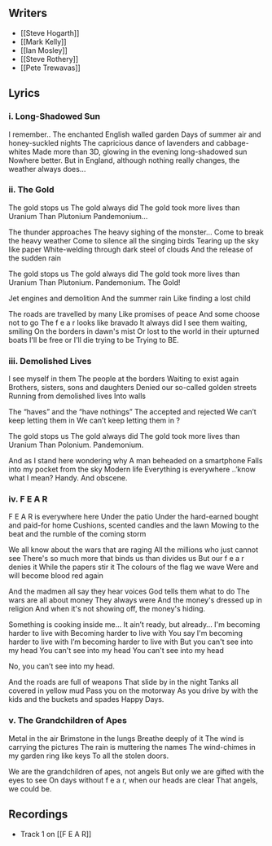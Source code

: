 ## Writers

- [[Steve Hogarth]]
- [[Mark Kelly]]
- [[Ian Mosley]]
- [[Steve Rothery]]
- [[Pete Trewavas]]

## Lyrics

### i. Long-Shadowed Sun

I remember..
The enchanted English walled garden
Days of summer air and honey-suckled nights
The capricious dance of lavenders and cabbage-whites
Made more than 3D, glowing in the evening long-shadowed sun
Nowhere better. But in England, although nothing really changes, the weather always does…

### ii. The Gold

The gold stops us
The gold always did
The gold took more lives than Uranium
Than Plutonium
Pandemonium…

The thunder approaches
The heavy sighing of the monster…
Come to break the heavy weather
Come to silence all the singing birds
Tearing up the sky like paper
White-welding through dark steel of clouds
And the release of the sudden rain

The gold stops us
The gold always did
The gold took more lives than Uranium
Than Plutonium. Pandemonium.
The Gold!

Jet engines and demolition
And the summer rain
Like finding a lost child

The roads are travelled by many
Like promises of peace
And some choose not to go
The f e a r looks like bravado
It always did
I see them waiting, smiling
On the borders in dawn's mist
Or lost to the world in their upturned boats
I'll be free or I'll die trying to be
Trying to BE.

### iii. Demolished Lives

I see myself in them
The people at the borders
Waiting to exist again
Brothers, sisters, sons and daughters
Denied our so-called golden streets
Running from demolished lives
Into walls

The “haves” and the “have nothings”
The accepted and rejected
We can’t keep letting them in
We can’t keep letting them in ?

The gold stops us
The gold always did
The gold took more lives than Uranium
Than Polonium. Pandemonium.

And as I stand here wondering why
A man beheaded on a smartphone
Falls into my pocket from the sky
Modern life
Everything is everywhere ..’know what I mean?
Handy.
And obscene.

### iv. F E A R

F E A R is everywhere here
Under the patio
Under the hard-earned bought and paid-for home
Cushions, scented candles and the lawn
Mowing to the beat and the rumble of the coming storm

We all know about the wars that are raging
All the millions who just cannot see
There's so much more that binds us than divides us
But our f e a r denies it
While the papers stir it
The colours of the flag we wave
Were and will become blood red again

And the madmen all say they hear voices
God tells them what to do
The wars are all about money
They always were
And the money's dressed up in religion
And when it's not showing off, the money's hiding.

Something is cooking inside me...
It ain’t ready, but already…
I'm becoming harder to live with
Becoming harder to live with
You say I'm becoming harder to live with
I’m becoming harder to live with
But you can't see into my head
You can't see into my head
You can't see into my head

No, you can’t see into my head.

And the roads are full of weapons
That slide by in the night
Tanks all covered in yellow mud
Pass you on the motorway
As you drive by with the kids and the buckets and spades
Happy Days.

### v. The Grandchildren of Apes

Metal in the air
Brimstone in the lungs
Breathe deeply of it
The wind is carrying the pictures
The rain is muttering the names
The wind-chimes in my garden ring like keys
To all the stolen doors.

We are the grandchildren of apes, not angels
But only we are gifted with the eyes to see
On days without f e a r, when our heads are clear
That angels, we could be.

## Recordings

<!--query:recordings-->
- Track 1 on [[F E A R]]
<!--/query (c734642c)-->
